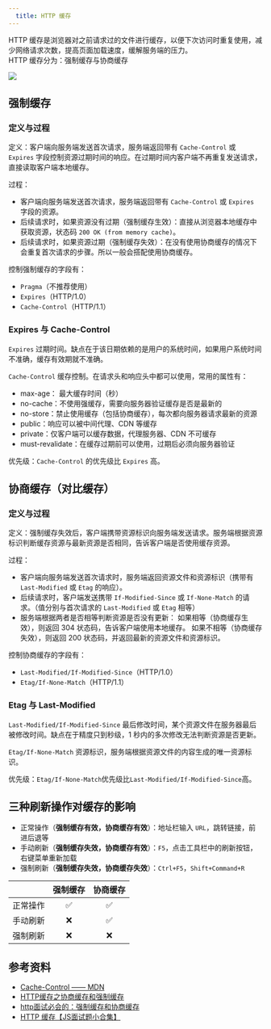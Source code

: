 ```yaml
---
  title: HTTP 缓存
---
```


HTTP 缓存是浏览器对之前请求过的文件进行缓存，以便下次访问时重复使用，减少网络请求次数，提高页面加载速度，缓解服务端的压力。  
HTTP 缓存分为：强制缓存与协商缓存

![](https://nevermore-picbed-1304219157.cos.ap-guangzhou.myqcloud.com/20220506030900.png)

## 强制缓存

### 定义与过程

定义：客户端向服务端发送首次请求，服务端返回带有 `Cache-Control` 或 `Expires` 字段控制资源过期时间的响应。在过期时间内客户端不再重复发送请求，直接读取客户端本地缓存。

过程：  

- 客户端向服务端发送首次请求，服务端返回带有 `Cache-Control` 或 `Expires` 字段的资源。
- 后续请求时，如果资源没有过期（强制缓存生效）：直接从浏览器本地缓存中获取资源，状态码 `200 OK (from memory cache)`。
- 后续请求时，如果资源过期（强制缓存失效）：在没有使用协商缓存的情况下会重复首次请求的步骤。所以一般会搭配使用协商缓存。

控制强制缓存的字段有：

- `Pragma`（不推荐使用）
- `Expires`（HTTP/1.0）
- `Cache-Control`（HTTP/1.1）

### Expires 与 Cache-Control

`Expires` 过期时间。缺点在于该日期依赖的是用户的系统时间，如果用户系统时间不准确，缓存有效期就不准确。

`Cache-Control` 缓存控制。在请求头和响应头中都可以使用，常用的属性有：

- max-age： 最大缓存时间（秒）
- no-cache：不使用强缓存，需要向服务器验证缓存是否是最新的
- no-store：禁止使用缓存（包括协商缓存），每次都向服务器请求最新的资源
- public：响应可以被中间代理、CDN 等缓存
- private：仅客户端可以缓存数据，代理服务器、CDN 不可缓存
- must-revalidate：在缓存过期前可以使用，过期后必须向服务器验证

优先级：`Cache-Control` 的优先级比 `Expires` 高。

## 协商缓存（对比缓存）

### 定义与过程

定义：强制缓存失效后，客户端携带资源标识向服务端发送请求。服务端根据资源标识判断缓存资源与最新资源是否相同，告诉客户端是否使用缓存资源。

过程：

- 客户端向服务端发送首次请求时，服务端返回资源文件和资源标识（携带有 `Last-Modified` 或 `Etag` 的响应）。
- 后续请求时，客户端发送携带 `If-Modified-Since` 或 `If-None-Match` 的请求。（值分别与首次请求的 `Last-Modified` 或 `Etag` 相等）
- 服务端根据两者是否相等判断资源是否没有更新：
如果相等（协商缓存生效），则返回 304 状态码，告诉客户端使用本地缓存。
如果不相等（协商缓存失效），则返回 200 状态码，并返回最新的资源文件和资源标识。

控制协商缓存的字段有：

- `Last-Modified/If-Modified-Since`（HTTP/1.0）
- `Etag/If-None-Match`（HTTP/1.1）

### Etag 与 Last-Modified

`Last-Modified/If-Modified-Since` 最后修改时间，某个资源文件在服务器最后被修改时间。缺点在于精度只到秒级，1 秒内的多次修改无法判断资源是否更新。

`Etag/If-None-Match` 资源标识，服务端根据资源文件的内容生成的唯一资源标识。

优先级：`Etag/If-None-Match`优先级比`Last-Modified/If-Modified-Since`高。

## 三种刷新操作对缓存的影响

- 正常操作（**强制缓存有效，协商缓存有效**）：地址栏输入 `URL`，跳转链接，前进后退等
- 手动刷新（**强制缓存失效，协商缓存有效**）：`F5`，点击工具栏中的刷新按钮，右键菜单重新加载
- 强制刷新（**强制缓存失效，协商缓存失效**）：`Ctrl+F5`，`Shift+Command+R`

||强制缓存|协商缓存|
|:-:|:-:|:-:|
|正常操作|✅|✅|
|手动刷新|❌|✅|
|强制刷新|❌|❌|

## 参考资料

- [Cache-Control —— MDN](https://developer.mozilla.org/zh-CN/docs/Web/HTTP/Headers/Cache-Control)
- [HTTP缓存之协商缓存和强制缓存](https://zhuanlan.zhihu.com/p/143064070)
- [http面试必会的：强制缓存和协商缓存](https://juejin.cn/post/6844903838768431118)
- [HTTP 缓存【JS面试题小合集】](https://www.bilibili.com/video/BV17Q4y127We?p=1)
